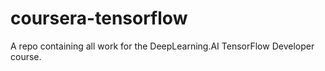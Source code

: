 # coursera-tensorflow
A repo containing all work for the DeepLearning.AI TensorFlow Developer course.
